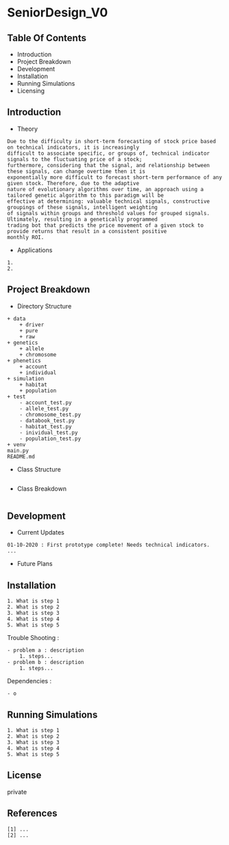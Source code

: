 # SeniorDesign_V0

## Table Of Contents
- Introduction
- Project Breakdown
- Development 
- Installation
- Running Simulations
- Licensing

## Introduction
- Theory
```
Due to the difficulty in short-term forecasting of stock price based on technical indicators, it is increasingly 
difficult to associate specific, or groups of, technical indicator signals to the fluctuating price of a stock; 
furthermore, considering that the signal, and relationship between these signals, can change overtime then it is 
exponentially more difficult to forecast short-term performance of any given stock. Therefore, due to the adaptive 
nature of evolutionary algorithms over time, an approach using a tailored genetic algorithm to this paradigm will be 
effective at determining: valuable technical signals, constructive groupings of these signals, intelligent weighting 
of signals within groups and threshold values for grouped signals. Ultimately, resulting in a genetically programmed 
trading bot that predicts the price movement of a given stock to provide returns that result in a consistent positive 
monthly ROI.
```
- Applications
```
1.
2.

```

## Project Breakdown
- Directory Structure
```
+ data
    + driver
    + pure
    + raw
+ genetics
    + allele
    + chromosome
+ phenetics
    + account
    + individual
+ simulation
    + habitat
    + population
+ test
    - account_test.py
    - allele_test.py
    - chromosome_test.py
    - databook_test.py
    - habitat_test.py
    - inividual_test.py
    - population_test.py
+ venv
main.py
README.md
```
- Class Structure
```

```
- Class Breakdown
```

```
## Development
- Current Updates
```
01-10-2020 : First prototype complete! Needs technical indicators.
...
```
- Future Plans

## Installation
```
1. What is step 1
2. What is step 2
3. What is step 3
4. What is step 4
5. What is step 5
```
Trouble Shooting :
```
- problem a : description
    1. steps...
- problem b : description
    1. steps...

```
Dependencies :
```
- o
```
## Running Simulations
```
1. What is step 1
2. What is step 2
3. What is step 3
4. What is step 4
5. What is step 5
```

## License
private

## References
```
[1] ...
[2] ...
```